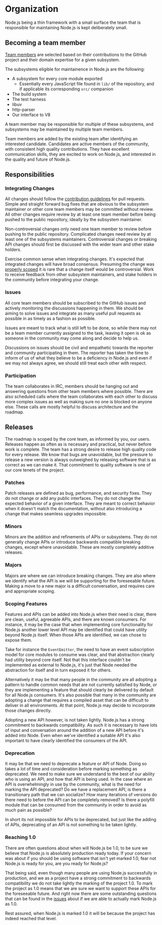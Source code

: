 # Organization

Node.js being a thin framework with a small surface the team that is
responsible for maintaining Node.js is kept deliberately small.

## Becoming a team member

[Team members](/existing-members) are selected based on their contributions to
the GitHub project and their domain expertise for a given subsystem.

The subsystems eligible for maintainence in Node.js are the following:

 * A subsystem for every core module exported
    * Essentially every JavaScript file found in `lib/` of the repository, and
      if applicable its corresponding `src/` companion
 * The build system
 * The test harness
 * libuv
 * http-parser
 * Our interface to V8

A team member may be responsible for multiple of these subsystems, and
subsystems may be maintained by multiple team members.

Team members are added by the existing team after identifying an interested
candidate. Candidates are active members of the community, with consistent high
quality contributions. They have excellent communication skills, they are
excited to work on Node.js, and interested in the quality and future of
Node.js.

## Responsibilities

### Integrating Changes

All changes should follow the [contribution
guidelines](/contributing/pullrequests) for pull requests. Simple and straight
forward bug fixes that are obvious to the subsystem maintainer or other core
team members may be committed without review.  All other changes require review
by at least one team member before being pushed to the public repository,
ideally by the subsystem maintainer.

Non-controversial changes only need one team member to review before pushing to
the public repository. Complicated changes need review by at least one of the
subsystems maintainers. Controversial changes or breaking API changes should
first be discussed with the wider team and other stake holders.

Exercise common sense when integrating changes. It's expected that integrated
changes will have broad consensus. Presuming the change was [properly
scoped](#scoping-features) it is rare that a change itself would be
controversial. Work to receive feedback from other subsystem maintainers, and
stake holders in the community before integrating your change.

### Issues

All core team members should be subscribed to the GitHub issues and actively
monitoring the discussions happening in them. We should be aiming to solve
issues and integrate as many useful pull requests as possible in as timely as a
fashion as possible.

Issues are meant to track what is still left to be done, so while there may not
be a team member currently assigned to the task, leaving it open is ok as
someone in the community may come along and decide to help us.

Discussions on issues should be civil and empathetic towards the reporter and
community participating in them. The reporter has taken the time to inform of
us of what they believe to be a deficiency in Node.js and even if we may not
always agree, we should still treat each other with respect.

### Participation

The team collaborates in IRC, members should be hanging out and answering
questions from other team members where possible. There are also scheduled
calls where the team collaborates with each other to discuss more complex
issues as well as making sure no one is blocked on anyone else. These calls are
mostly helpful to discuss architecture and the roadmap.

## Releases

The roadmap is scoped by the core team, as informed by you, our users. Releases
happen as often as is necessary and practical, but never before work is
complete. The team has a strong desire to release high quality code for every
release. We know that bugs are unavoidable, but the pressure to release a new
version is always outweighed by releasing software that is as correct as we can
make it. That commitment to quality software is one of our core tenets of the
project.

### Patches

Patch releases are defined as bug, performance, and security fixes. They do not
change or add any public interfaces. They do not change the expected behavior
of a given interface. They are meant to correct behavior when it doesn't match
the documentation, without also introducing a change that makes seamless
upgrades impossible.

### Minors

Minors are the addition and refinements of APIs or subsystems. They do not
generally change APIs or introduce backwards compatible breaking changes,
except where unavoidable. These are mostly completely additive releases.

### Majors

Majors are where we can introduce breaking changes. They are also where we
identify what the API is we will be supporting for the foreseeable future.
Making a move to a new major is a difficult conversation, and requires care
and appropriate scoping.

### Scoping Features

Features and APIs can be added into Node.js when their need is clear, there are
clean, useful, agreeable APIs, and there are known consumers. For instance, it
may be the case that when implementing core functionality for Node.js another
lower level API may be identified that could have utility beyond Node.js
itself. When those APIs are identified, we can chose to expose them.

Take for instance the `EventEmitter`, the need to have an event subscription
model for core modules to consume was clear, and that abstraction clearly had
utility beyond core itself. Not that this interface couldn't be implemented as
external to Node.js, it's just that Node needed the abstraction for itself and
in turn exposed it for others.

Alternatively it may be that many people in the community are all adopting a
pattern to handle common needs that are not currently satisfied by Node, or
they are implementing a feature that should clearly be delivered by default for
all Node.js consumers. It's also possible that many in the community are
adopting a change that requires a compiled asset that can be difficult to
deliver in all environments. At that point, Node.js may decide to incorporate
those changes directly.

Adopting a new API however, is not taken lightly. Node.js has a strong
commitment to backwards compatibility. As such it is necessary to have lots of
input and conversation around the addition of a new API before it's added into
Node. Even when we've identified a suitable API it's also important to have
clearly identified the consumers of the API.

### Deprecation

It may be that we need to deprecate a feature or API of Node. Doing so takes a
lot of time and consideration before marking something as deprecated. We need
to make sure we understand to the best of our ability who is using an API, and
how that API is being used. In the case where an API is overwhelmingly in use
by the community, what is the need for marking the API deprecated? Do we have a
replacement API, is there a transitionary path that we can socialize? How many
iterations of versions do there need to before the API can be completely
removed? Is there a polyfill module that can be consumed from the community in
order to avoid as much pain as possible?

In short its not impossible for APIs to be deprecated, but just like the adding
of APIs, deprecating of an API is not something to be taken lightly.

### Reaching 1.0

There are often questions about when will Node.js be 1.0, to be sure we believe
that Node.js is absolutely production ready today. If your concern was about if
you should be using software that isn't yet marked 1.0, fear not Node.js is
ready for you, are you ready for Node.js?

That being said, even though many people are using Node.js successfully in
production, and we as a project have a strong commitment to backwards
compatibility we do not take lightly the marking of the project 1.0. To mark
the project as 1.0 means that we are sure we want to support these APIs for the
foreseeable future. And right now there are some outstanding questions that can
be found in the [issues](http://github.com/joyent/node/issues) about if we are
able to actually mark Node.js as 1.0.

Rest assured, when Node.js is marked 1.0 it will be because the project has
indeed reached that level.